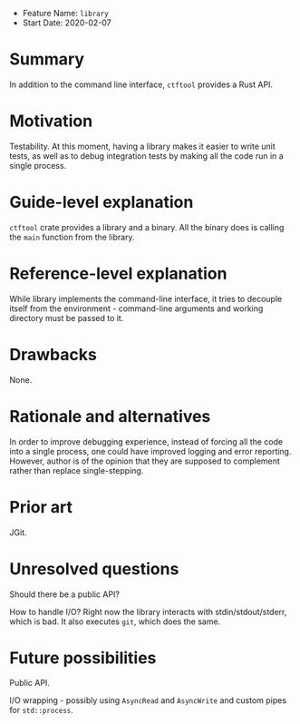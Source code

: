 - Feature Name: `library`
- Start Date: 2020-02-07

# Summary
[summary]: #summary

In addition to the command line interface, `ctftool` provides a Rust API.

# Motivation
[motivation]: #motivation

Testability. At this moment, having a library makes it easier to write unit tests, as well as to debug integration
tests by making all the code run in a single process.

# Guide-level explanation
[guide-level-explanation]: #guide-level-explanation

`ctftool` crate provides a library and a binary. All the binary does is calling the `main` function from the library.

# Reference-level explanation
[reference-level-explanation]: #reference-level-explanation

While library implements the command-line interface, it tries to decouple itself from the environment - command-line
arguments and working directory must be passed to it.

# Drawbacks
[drawbacks]: #drawbacks

None.

# Rationale and alternatives
[rationale-and-alternatives]: #rationale-and-alternatives

In order to improve debugging experience, instead of forcing all the code into a single process, one could have improved
logging and error reporting. However, author is of the opinion that they are supposed to complement rather than replace
single-stepping.

# Prior art
[prior-art]: #prior-art

JGit.

# Unresolved questions
[unresolved-questions]: #unresolved-questions

Should there be a public API?

How to handle I/O? Right now the library interacts with stdin/stdout/stderr, which is bad. It also executes `git`, which
does the same.

# Future possibilities
[future-possibilities]: #future-possibilities

Public API.

I/O wrapping - possibly using `AsyncRead` and `AsyncWrite` and custom pipes for `std::process`.

